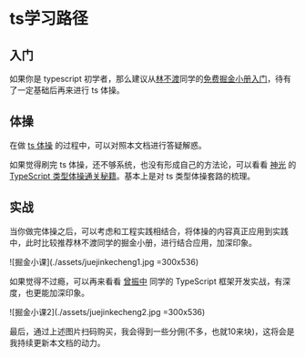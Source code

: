 # ts学习路径

## 入门

如果你是 typescript 初学者，那么建议从[林不渡](https://juejin.cn/user/782508012077678)同学的[免费掘金小册入门](https://juejin.cn/book/7288482920602271802)，待有了一定基础后再来进行 ts 体操。

## 体操

在做 [ts 体操](https://github.com/type-challenges/type-challenges) 的过程中，可以对照本文档进行答疑解惑。

如果觉得刷完 ts 体操，还不够系统，也没有形成自己的方法论，可以看看 [神光](https://mp.weixin.qq.com/s/jogw1iMX5TdvX0x0M57jVA) 的 [TypeScript 类型体操通关秘籍](https://juejin.cn/book/7047524421182947366)。基本上是对 ts 类型体操套路的梳理。

## 实战

当你做完体操之后，可以考虑和工程实践相结合，将体操的内容真正应用到实践中，此时比较推荐林不渡同学的掘金小册，进行结合应用，加深印象。

![掘金小课](./assets/juejinkecheng1.jpg =300x536)

如果觉得不过瘾，可以再来看看 [曾振中](https://juejin.cn/user/2348212570041837) 同学的 TypeScript 框架开发实战，有深度，也更能加深印象。

![掘金小课2](./assets/juejinkecheng2.jpg =300x536)

最后，通过上述图片扫码购买，我会得到一些分佣(不多，也就10来块)，这将会是我持续更新本文档的动力。
